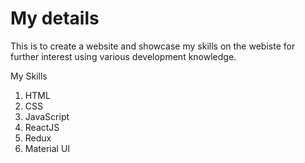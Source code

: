 # My details

This is to create a website and showcase my skills on the webiste for further interest using various development knowledge.

My Skills

1. HTML
1. CSS
1. JavaScript
1. ReactJS
1. Redux
1. Material UI
